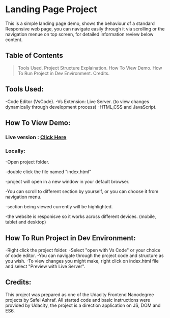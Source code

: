 # Landing Page Project

This is a simple landing page demo, shows the behaviour of a standard Responsive web page, you can navigate easily through it via scrolling or the navigation menue on top screen, for detailed information review below content.

## Table of Contents

> Tools Used.
> Project Structure Explaination.
> How To View Demo.
> How To Run Project in Dev Environment.
> Credits.

## Tools Used:

-Code Editor (VsCode).
-Vs Extension: Live Server. (to view changes dynamically through development process)
-HTML,CSS and JavaScript.

## How To View Demo:
### Live version : [Click Here](https://safei-ashraf.github.io/FEND-Landing-Page-Project-Udacity/)


### Locally:

-Open project folder.


-double click the file named "index.html"


-project will open in a new window in your default browser.


-You can scroll to different section by yourself, or you can choose it from navigation menu.


-section being viewed currently will be highlighted.


-the website is responisve so it works across different devices. (mobile, tablet and desktop)

## How To Run Project in Dev Environment:

-Right click the project folder.
-Select "open with Vs Code" or your choice of code editor.
-You can navigate through the project code and structure as you wish.
-To view changes you might make, right click on index.html file and select "Preview with Live Server".

## Credits:

This project was prepared as one of the Udacity Frontend Nanodegree projects by Safei Ashraf. All started code and basic instructions were provided by Udacity, the project is a direction application on JS, DOM and ES6.
